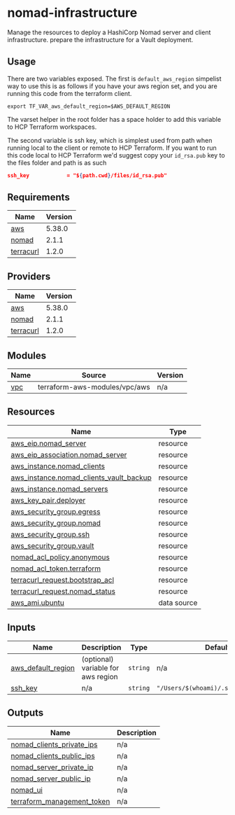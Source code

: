 # nomad-infrastructure

Manage the resources to deploy a HashiCorp Nomad server and client infrastructure.
prepare the infrastructure for a Vault deployment.

## Usage

There are two variables exposed. The first is `default_aws_region` simpelist way to use this is as follows if you have your aws region set, and you are running this code from the terraform client.

```shell
export TF_VAR_aws_default_region=$AWS_DEFAULT_REGION
```
The varset helper in the root folder has a space holder to add this variable to HCP Terraform workspaces.

The second variable is ssh key, which is simplest used from path when running local to the client or remote to HCP Terraform.
If you want to run this code local to HCP Terraform we'd suggest copy your `id_rsa.pub` key to the files folder and path is as such

```json
ssh_key            = "${path.cwd}/files/id_rsa.pub"
```

<!-- BEGIN_TF_DOCS -->
## Requirements

| Name | Version |
|------|---------|
| <a name="requirement_aws"></a> [aws](#requirement\_aws) | 5.38.0 |
| <a name="requirement_nomad"></a> [nomad](#requirement\_nomad) | 2.1.1 |
| <a name="requirement_terracurl"></a> [terracurl](#requirement\_terracurl) | 1.2.0 |

## Providers

| Name | Version |
|------|---------|
| <a name="provider_aws"></a> [aws](#provider\_aws) | 5.38.0 |
| <a name="provider_nomad"></a> [nomad](#provider\_nomad) | 2.1.1 |
| <a name="provider_terracurl"></a> [terracurl](#provider\_terracurl) | 1.2.0 |

## Modules

| Name | Source | Version |
|------|--------|---------|
| <a name="module_vpc"></a> [vpc](#module\_vpc) | terraform-aws-modules/vpc/aws | n/a |

## Resources

| Name | Type |
|------|------|
| [aws_eip.nomad_server](https://registry.terraform.io/providers/hashicorp/aws/5.38.0/docs/resources/eip) | resource |
| [aws_eip_association.nomad_server](https://registry.terraform.io/providers/hashicorp/aws/5.38.0/docs/resources/eip_association) | resource |
| [aws_instance.nomad_clients](https://registry.terraform.io/providers/hashicorp/aws/5.38.0/docs/resources/instance) | resource |
| [aws_instance.nomad_clients_vault_backup](https://registry.terraform.io/providers/hashicorp/aws/5.38.0/docs/resources/instance) | resource |
| [aws_instance.nomad_servers](https://registry.terraform.io/providers/hashicorp/aws/5.38.0/docs/resources/instance) | resource |
| [aws_key_pair.deployer](https://registry.terraform.io/providers/hashicorp/aws/5.38.0/docs/resources/key_pair) | resource |
| [aws_security_group.egress](https://registry.terraform.io/providers/hashicorp/aws/5.38.0/docs/resources/security_group) | resource |
| [aws_security_group.nomad](https://registry.terraform.io/providers/hashicorp/aws/5.38.0/docs/resources/security_group) | resource |
| [aws_security_group.ssh](https://registry.terraform.io/providers/hashicorp/aws/5.38.0/docs/resources/security_group) | resource |
| [aws_security_group.vault](https://registry.terraform.io/providers/hashicorp/aws/5.38.0/docs/resources/security_group) | resource |
| [nomad_acl_policy.anonymous](https://registry.terraform.io/providers/hashicorp/nomad/2.1.1/docs/resources/acl_policy) | resource |
| [nomad_acl_token.terraform](https://registry.terraform.io/providers/hashicorp/nomad/2.1.1/docs/resources/acl_token) | resource |
| [terracurl_request.bootstrap_acl](https://registry.terraform.io/providers/devops-rob/terracurl/1.2.0/docs/resources/request) | resource |
| [terracurl_request.nomad_status](https://registry.terraform.io/providers/devops-rob/terracurl/1.2.0/docs/resources/request) | resource |
| [aws_ami.ubuntu](https://registry.terraform.io/providers/hashicorp/aws/5.38.0/docs/data-sources/ami) | data source |

## Inputs

| Name | Description | Type | Default | Required |
|------|-------------|------|---------|:--------:|
| <a name="input_aws_default_region"></a> [aws\_default\_region](#input\_aws\_default\_region) | (optional) variable for aws region | `string` | n/a | yes |
| <a name="input_ssh_key"></a> [ssh\_key](#input\_ssh\_key) | n/a | `string` | `"/Users/$(whoami)/.ssh/id_rsa.pub"` | no |

## Outputs

| Name | Description |
|------|-------------|
| <a name="output_nomad_clients_private_ips"></a> [nomad\_clients\_private\_ips](#output\_nomad\_clients\_private\_ips) | n/a |
| <a name="output_nomad_clients_public_ips"></a> [nomad\_clients\_public\_ips](#output\_nomad\_clients\_public\_ips) | n/a |
| <a name="output_nomad_server_private_ip"></a> [nomad\_server\_private\_ip](#output\_nomad\_server\_private\_ip) | n/a |
| <a name="output_nomad_server_public_ip"></a> [nomad\_server\_public\_ip](#output\_nomad\_server\_public\_ip) | n/a |
| <a name="output_nomad_ui"></a> [nomad\_ui](#output\_nomad\_ui) | n/a |
| <a name="output_terraform_management_token"></a> [terraform\_management\_token](#output\_terraform\_management\_token) | n/a |
<!-- END_TF_DOCS -->
